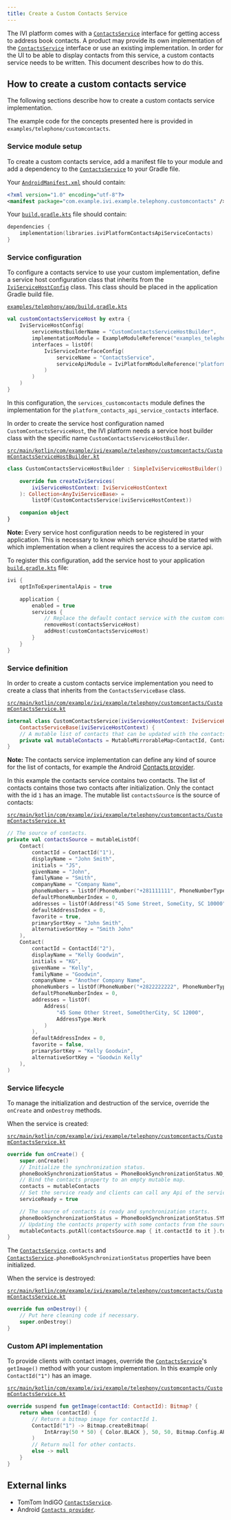 ```yaml
---
title: Create a Custom Contacts Service
---
```


The IVI platform comes with a [`ContactsService`](TTIVI_PLATFORM_API) interface for getting access
to address book contacts. A product may provide its own implementation of the
[`ContactsService`](TTIVI_PLATFORM_API) interface or use an existing implementation. In order for
the UI to be able to display contacts from this service, a custom contacts service needs to be
written. This document describes how to do this.

## How to create a custom contacts service

The following sections describe how to create a custom contacts service implementation.

The example code for the concepts presented here is provided in `examples/telephone/customcontacts`.

### Service module setup

To create a custom contacts service, add a manifest file to your module and add a dependency to
the [`ContactsService`](TTIVI_PLATFORM_API) to your Gradle file.

Your
[`AndroidManifest.xml`](https://github.com/tomtom-international/tomtom-indigo-sdk-examples/blob/main/examples/telephony/customcontacts/src/main/AndroidManifest.xml#L14)
should contain:

```xml
<?xml version="1.0" encoding="utf-8"?>
<manifest package="com.example.ivi.example.telephony.customcontacts" />
```

Your
[`build.gradle.kts`](https://github.com/tomtom-international/tomtom-indigo-sdk-examples/blob/main/examples/telephony/customcontacts/build.gradle.kts#L20)
file should contain:

```kotlin
dependencies {
    implementation(libraries.iviPlatformContactsApiServiceContacts)
}
```

### Service configuration

To configure a contacts service to use your custom implementation, define a service host
configuration class that inherits from the [`IviServiceHostConfig`](TTIVI_GRADLEPUGINS_API)
class. This class should be placed in the application Gradle build file.

[`examples/telephony/app/build.gradle.kts`](https://github.com/tomtom-international/tomtom-indigo-sdk-examples/blob/main/examples/telephony/app/build.gradle.kts#L24-L35)

```kotlin
val customContactsServiceHost by extra {
    IviServiceHostConfig(
        serviceHostBuilderName = "CustomContactsServiceHostBuilder",
        implementationModule = ExampleModuleReference("examples_telephony_customcontacts"),
        interfaces = listOf(
            IviServiceInterfaceConfig(
                serviceName = "ContactsService",
                serviceApiModule = IviPlatformModuleReference("platform_contacts_api_service_contacts")
            )
        )
    )
}
```

In this configuration, the `services_customcontacts` module defines the implementation for
the `platform_contacts_api_service_contacts` interface.

In order to create the service host configuration named `CustomContactsServiceHost`, the IVI
platform needs a service host builder class with the specific
name `CustomContactsServiceHostBuilder`.

[`src/main/kotlin/com/example/ivi/example/telephony/customcontacts/CustomContactsServiceHostBuilder.kt`](https://github.com/tomtom-international/tomtom-indigo-sdk-examples/blob/main/examples/telephony/customcontacts/src/main/kotlin/com/example/ivi/example/telephony/customcontacts/CustomContactsServiceHostBuilder.kt#L21-L29)

```kotlin
class CustomContactsServiceHostBuilder : SimpleIviServiceHostBuilder() {

    override fun createIviServices(
        iviServiceHostContext: IviServiceHostContext
    ): Collection<AnyIviServiceBase> =
        listOf(CustomContactsService(iviServiceHostContext))

    companion object
}
```

__Note:__ Every service host configuration needs to be registered in your application. This is
necessary to know which service should be started with which implementation when a client requires
the access to a service api.

To register this configuration, add the service host to your application
[`build.gradle.kts`](https://github.com/tomtom-international/tomtom-indigo-sdk-examples/blob/main/examples/telephony/app/build.gradle.kts#L53-L61)
file:

```kotlin
ivi {
    optInToExperimentalApis = true

    application {
        enabled = true
        services {
            // Replace the default contact service with the custom contacts service.
            removeHost(contactsServiceHost)
            addHost(customContactsServiceHost)
        }
    }
}
```

### Service definition

In order to create a custom contacts service implementation you need to create a class that inherits
from the `ContactsServiceBase` class.

[`src/main/kotlin/com/example/ivi/example/telephony/customcontacts/CustomContactsService.kt`](https://github.com/tomtom-international/tomtom-indigo-sdk-examples/blob/main/examples/telephony/customcontacts/src/main/kotlin/com/example/ivi/example/telephony/customcontacts/CustomContactsService.kt#L31-L35)

```kotlin
internal class CustomContactsService(iviServiceHostContext: IviServiceHostContext) :
    ContactsServiceBase(iviServiceHostContext) {
    // A mutable list of contacts that can be updated with the contactsSource changes.
    private val mutableContacts = MutableMirrorableMap<ContactId, Contact>()
}
```

__Note:__ The contacts service implementation can define any kind of source for the list of
contacts, for example the Android
[Contacts provider](https://developer.android.com/guide/topics/providers/contacts-provider).

In this example the contacts service contains two contacts. The list of contacts contains those two
contacts after initialization. Only the contact with the id `1` has an image. The mutable
list `contactsSource` is the source of contacts:

[`src/main/kotlin/com/example/ivi/example/telephony/customcontacts/CustomContactsService.kt`](https://github.com/tomtom-international/tomtom-indigo-sdk-examples/blob/main/examples/telephony/customcontacts/src/main/kotlin/com/example/ivi/example/telephony/customcontacts/CustomContactsService.kt#L41-L77)

```kotlin
// The source of contacts.
private val contactsSource = mutableListOf(
    Contact(
        contactId = ContactId("1"),
        displayName = "John Smith",
        initials = "JS",
        givenName = "John",
        familyName = "Smith",
        companyName = "Company Name",
        phoneNumbers = listOf(PhoneNumber("+281111111", PhoneNumberType.Main)),
        defaultPhoneNumberIndex = 0,
        addresses = listOf(Address("45 Some Street, SomeCity, SC 10000", AddressType.Home)),
        defaultAddressIndex = 0,
        favorite = true,
        primarySortKey = "John Smith",
        alternativeSortKey = "Smith John"
    ),
    Contact(
        contactId = ContactId("2"),
        displayName = "Kelly Goodwin",
        initials = "KG",
        givenName = "Kelly",
        familyName = "Goodwin",
        companyName = "Another Company Name",
        phoneNumbers = listOf(PhoneNumber("+2822222222", PhoneNumberType.Mobile)),
        defaultPhoneNumberIndex = 0,
        addresses = listOf(
            Address(
                "45 Some Other Street, SomeOtherCity, SC 12000",
                AddressType.Work
            )
        ),
        defaultAddressIndex = 0,
        favorite = false,
        primarySortKey = "Kelly Goodwin",
        alternativeSortKey = "Goodwin Kelly"
    ),
)
```

### Service lifecycle

To manage the initialization and destruction of the service, override the `onCreate` and `onDestroy`
methods.

When the service is created:

[`src/main/kotlin/com/example/ivi/example/telephony/customcontacts/CustomContactsService.kt`](https://github.com/tomtom-international/tomtom-indigo-sdk-examples/blob/main/examples/telephony/customcontacts/src/main/kotlin/com/example/ivi/example/telephony/customcontacts/CustomContactsService.kt#L79-L97)

```kotlin
override fun onCreate() {
    super.onCreate()
    // Initialize the synchronization status.
    phoneBookSynchronizationStatus = PhoneBookSynchronizationStatus.NO_CONNECTED_DEVICES
    // Bind the contacts property to an empty mutable map.
    contacts = mutableContacts
    // Set the service ready and clients can call any Api of the service.
    serviceReady = true

    // The source of contacts is ready and synchronization starts.
    phoneBookSynchronizationStatus = PhoneBookSynchronizationStatus.SYNCHRONIZATION_IN_PROGRESS
    // Updating the contacts property with some contacts from the source
    mutableContacts.putAll(contactsSource.map { it.contactId to it }.toMap())
}
```

The [`ContactsService`](TTIVI_PLATFORM_API)`.contacts` and
[`ContactsService`](TTIVI_PLATFORM_API)`.phoneBookSynchronizationStatus` properties have been
initialized.

When the service is destroyed:

[`src/main/kotlin/com/example/ivi/example/telephony/customcontacts/CustomContactsService.kt`](https://github.com/tomtom-international/tomtom-indigo-sdk-examples/blob/main/examples/telephony/customcontacts/src/main/kotlin/com/example/ivi/example/telephony/customcontacts/CustomContactsService.kt#L99-L102)

```kotlin
override fun onDestroy() {
    // Put here cleaning code if necessary.
    super.onDestroy()
}
```

### Custom API implementation

To provide clients with contact images, override the
[`ContactsService`](TTIVI_PLATFORM_API)'s `getImage()` method with your custom implementation. In
this example only `ContactId("1")` has an image.

[`src/main/kotlin/com/example/ivi/example/telephony/customcontacts/CustomContactsService.kt`](https://github.com/tomtom-international/tomtom-indigo-sdk-examples/blob/main/examples/telephony/customcontacts/src/main/kotlin/com/example/ivi/example/telephony/customcontacts/CustomContactsService.kt#L104-L113)

```kotlin
override suspend fun getImage(contactId: ContactId): Bitmap? {
    return when (contactId) {
        // Return a bitmap image for contactId 1.
        ContactId("1") -> Bitmap.createBitmap(
            IntArray(50 * 50) { Color.BLACK }, 50, 50, Bitmap.Config.ARGB_8888
        )
        // Return null for other contacts.
        else -> null
    }
}
```

## External links

- TomTom IndiGO [`ContactsService`](TTIVI_PLATFORM_API).
- Android [`Contacts provider`](https://developer.android.com/guide/topics/providers/contacts-provider).


